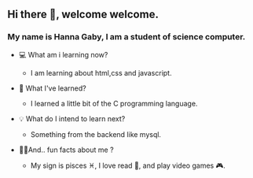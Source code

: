 ## Hi there 👋, welcome welcome.

### My name is Hanna Gaby, I am a student of science computer.
   * 💻 What am i learning now?
      - I am learning about html,css and javascript.
      
   * 📗 What I've learned?  
      - I learned a little bit of the C programming language.
      
   * 💡 What do I intend to learn next?
     - Something from the backend like mysql.
      
   * 👩‍💻And.. fun facts about me ?
     - My sign is pisces ♓, I love read 📖, and play video games 🎮.
